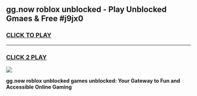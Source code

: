 
## gg.now roblox unblocked - Play Unblocked Gmaes & Free #j9jx0
<h3>
<a href="https://news.freeplayer.one?title=gg.now_roblox_unblocked&ref=24F">CLICK TO PLAY</a></h3>
<hr>

<h3>
<a href="https://news.freeplayer.one?title=gg.now_roblox_unblocked&ref=24F">CLICK 2 PLAY</a>
  
</h3>

<a href="https://news.freeplayer.one?title=gg.now_roblox_unblocked&ref=24F/"><img src="https://clearcache.store/games.png"></a>


**gg.now roblox unblocked games unblocked: Your Gateway to Fun and Accessible Online Gaming**

